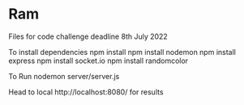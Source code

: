 # Ram
 Files for code challenge deadline 8th July 2022
 
To install dependencies 
npm install
npm install nodemon
npm install express
npm install socket.io
npm install randomcolor

To Run
nodemon server/server.js

Head to local http://localhost:8080/ for results
